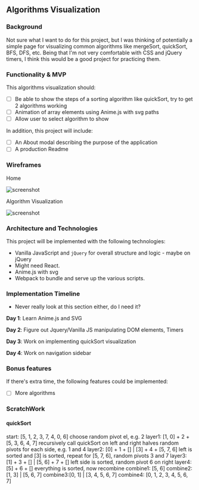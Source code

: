 ## Algorithms Visualization

### Background

Not sure what I want to do for this project, but I was thinking of potentially
 a simple page for visualizing common algorithms like mergeSort, quickSort,
 BFS, DFS, etc.  Being that I'm not very comfortable with CSS and jQuery
timers, I think this would be a good project for practicing them.  

### Functionality & MVP  

This algorithms visualization should:

- [ ] Be able to show the steps of a sorting algorithm like quickSort, try to get 2 algorithms working
- [ ] Animation of array elements using Anime.js with svg paths
- [ ] Allow user to select algorithm to show

In addition, this project will include:

- [ ] An About modal describing the purpose of the application
- [ ] A production Readme

### Wireframes
Home

![screenshot](./wireframes/AlgorithmVisualizationHome.png)

Algorithm Visualization

![screenshot](./wireframes/AlgorithmVisualization.png)

### Architecture and Technologies

This project will be implemented with the following technologies:

- Vanilla JavaScript and `jQuery` for overall structure and logic - maybe on jQuery
- Might need React.
- Anime.js with svg
- Webpack to bundle and serve up the various scripts.


### Implementation Timeline

- Never really look at this section either, do I need it?

**Day 1**: Learn Anime.js and SVG


**Day 2**: Figure out Jquery/Vanilla JS manipulating DOM elements, Timers


**Day 3**: Work on implementing quickSort visualization


**Day 4**: Work on navigation sidebar




### Bonus features

If there's extra time, the following features could be implemented:

- [ ] More algorithms


### ScratchWork

#### quickSort
start: [5, 1, 2, 3, 7, 4, 0, 6]    choose random pivot el, e.g. 2
layer1: [1, 0] + 2 + [5, 3, 6, 4, 7] recursively call quickSort on left and right halves
                                     random pivots for each side, e.g. 1 and 4
layer2: [0] + 1 + [] | [3] + 4  + [5, 7, 6]    left is sorted and [3] is sorted,
                                               repeat for [5, 7, 6], random pivots 3 and 7
layer3: [1] + 3 + [] | [5, 6] + 7 + []         left side is sorted, random pivot 6 on right
layer4: [5] + 6 + []                           everything is sorted, now recombine
combine1: [5, 6]
combine2: [1, 3] | [5, 6, 7]
combine3:[0, 1] | [3, 4, 5, 6, 7]
combine4: [0, 1, 2, 3, 4, 5, 6, 7]

